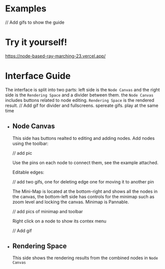 # Examples
// Add gifs to show the guide

# Try it yourself!
https://node-based-ray-marching-23.vercel.app/


# Interface Guide
The interface is split into two parts: left side is the `Node Canvas` and the right side is the `Rendering Space` and a divider between them.
the `Node Canvas` includes buttons related to node editing. `Rendering Space` is the rendered result.
// Add gif for divider and fullscreens. spereate gifs. play at the same time

* ## Node Canvas
  This side has buttons realted to editing and adding nodes. Add nodes using the toolbar:
  
  // add pic
  
  Use the pins on each node to connect them, see the example attached.
  
  Editable edges:
  
  // add two gifs, one for deleting edge one for moving it to another pin
  
  The Mini-Map is located at the bottom-right and shows all the nodes in the canvas, the bottom-left side has controls for the minimap such as zoom level and locking the canvas. Minimap is Pannable.
  
  // add pics of minimap and toolbar

  Right click on a node to show its contex menu

  // Add gif

* ## Rendering Space
  This side shows the rendering results from the combined nodes in `Node Canvas`
